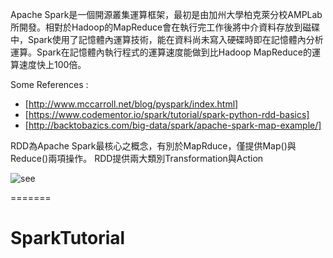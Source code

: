Apache Spark是一個開源叢集運算框架，最初是由加州大學柏克萊分校AMPLab所開發。相對於Hadoop的MapReduce會在執行完工作後將中介資料存放到磁碟中，Spark使用了記憶體內運算技術，能在資料尚未寫入硬碟時即在記憶體內分析運算。Spark在記憶體內執行程式的運算速度能做到比Hadoop MapReduce的運算速度快上100倍。


Some References :
* [http://www.mccarroll.net/blog/pyspark/index.html]
* [https://www.codementor.io/spark/tutorial/spark-python-rdd-basics]
* [http://backtobazics.com/big-data/spark/apache-spark-map-example/]

RDD為Apache Spark最核心之概念，有別於MapRduce，僅提供Map()與Reduce()兩項操作。
RDD提供兩大類別Transformation與Action

![see](http://feisky.xyz/pages/images/spark-transformation-list.png)

=======
# SparkTutorial

